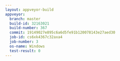 ```yaml
---
layout: appveyor-build
appveyor:
  branch: master
  build-id: 32163021
  build-number: 367
  commit: 19149027e895c6a6d5fe91b120078143e27aed30
  job-id: cs6xk4367c32axa4
  job-number: 3
  os-name: Windows
  test-result: 0
---
```

